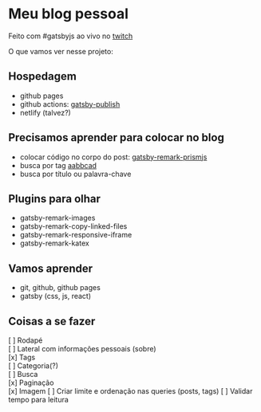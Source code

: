 # Meu blog pessoal

Feito com #gatsbyjs ao vivo no [twitch](twitch.tv/afucher)

O que vamos ver nesse projeto:

## Hospedagem
 - github pages
 - github actions: [gatsby-publish](https://github.com/marketplace/actions/gatsby-publish)
 - netlify (talvez?)

## Precisamos aprender para colocar no blog
 - colocar código no corpo do post: [gatsby-remark-prismjs](https://www.gatsbyjs.org/packages/gatsby-remark-prismjs/)
 - busca por tag [aabbcad](https://github.com/afucher/afucher.github.io/commit/aabbcad1310cf6dc3c0cfcf1e0a479670d825075)
 - busca por título ou palavra-chave

## Plugins para olhar
 - gatsby-remark-images
 - gatsby-remark-copy-linked-files
 - gatsby-remark-responsive-iframe
 - gatsby-remark-katex

## Vamos aprender
 - git, github, github pages
 - gatsby (css, js, react)

## Coisas a se fazer
 [ ] Rodapé  
 [ ] Lateral com informações pessoais (sobre)  
 [x] Tags  
 [ ] Categoria(?)  
 [ ] Busca  
 [x] Paginação  
 [x] Imagem
 [ ] Criar limite e ordenação nas queries (posts, tags)
 [ ] Validar tempo para leitura